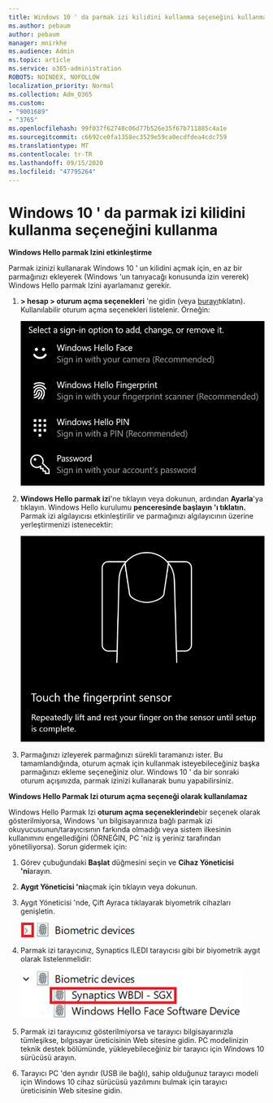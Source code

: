 ```yaml
---
title: Windows 10 ' da parmak izi kilidini kullanma seçeneğini kullanma
ms.author: pebaum
author: pebaum
manager: mnirkhe
ms.audience: Admin
ms.topic: article
ms.service: o365-administration
ROBOTS: NOINDEX, NOFOLLOW
localization_priority: Normal
ms.collection: Adm_O365
ms.custom:
- "9001689"
- "3765"
ms.openlocfilehash: 99f037f62748c06d77b526e35f67b711885c4a1e
ms.sourcegitcommit: c6692ce0fa1358ec3529e59ca0ecdfdea4cdc759
ms.translationtype: MT
ms.contentlocale: tr-TR
ms.lasthandoff: 09/15/2020
ms.locfileid: "47795264"
---
```

# <a name="use-fingerprint-unlock-option-in-windows-10"></a>Windows 10 ' da parmak izi kilidini kullanma seçeneğini kullanma

**Windows Hello parmak Izini etkinleştirme**

Parmak izinizi kullanarak Windows 10 ' un kilidini açmak için, en az bir parmağınızı ekleyerek (Windows 'un tanıyacağı konusunda izin vererek) Windows Hello parmak Izini ayarlamanız gerekir. 

1. **> hesap > oturum açma seçenekleri** 'ne gidin (veya [burayı](ms-settings:signinoptions?activationSource=GetHelp)tıklatın). Kullanılabilir oturum açma seçenekleri listelenir. Örneğin:

    ![Oturum açma seçenekleri.](media/sign-in-options.png)

2. **Windows Hello parmak izi**'ne tıklayın veya dokunun, ardından **Ayarla**'ya tıklayın. Windows Hello kurulumu **penceresinde başlayın 'ı tıklatın.** Parmak izi algılayıcısı etkinleştirilir ve parmağınızı algılayıcının üzerine yerleştirmenizi istenecektir:

   ![Parmak izi algılayıcısı.](media/fingerprint-sensor.png)

3. Parmağınızı izleyerek parmağınızı sürekli taramanızı ister. Bu tamamlandığında, oturum açmak için kullanmak isteyebileceğiniz başka parmağınızı ekleme seçeneğiniz olur. Windows 10 ' da bir sonraki oturum açışınızda, parmak izinizi kullanarak bunu yapabilirsiniz.

**Windows Hello Parmak Izi oturum açma seçeneği olarak kullanılamaz**

Windows Hello Parmak Izi **oturum açma seçeneklerinde**bir seçenek olarak gösterilmiyorsa, Windows 'un bilgisayarınıza bağlı parmak izi okuyucusunun/tarayıcısının farkında olmadığı veya sistem ilkesinin kullanımını engellediğini (ÖRNEĞIN, PC 'niz iş yeriniz tarafından yönetiliyorsa). Sorun gidermek için: 

1. Görev çubuğundaki **Başlat** düğmesini seçin ve **Cihaz Yöneticisi 'ni**arayın.

2. **Aygıt Yöneticisi 'ni**açmak için tıklayın veya dokunun.

3. Aygıt Yöneticisi 'nde, Çift Ayraca tıklayarak biyometrik cihazları genişletin.

   ![Biyometrik cihazlar.](media/biometric-devices.png)

4. Parmak izi tarayıcınız, Synaptics ILEDI tarayıcısı gibi bir biyometrik aygıt olarak listelenmelidir:

   ![Biyometrik cihazlar.](media/biometric-devices-expanded.png)

5. Parmak izi tarayıcınız gösterilmiyorsa ve tarayıcı bilgisayarınızla tümleşikse, bılgısayar üreticisinin Web sitesine gidin. PC modelinizin teknik destek bölümünde, yükleyebileceğiniz bir tarayıcı için Windows 10 sürücüsü arayın.

6. Tarayıcı PC 'den ayrıdır (USB ile bağlı), sahip olduğunuz tarayıcı modeli için Windows 10 cihaz sürücüsü yazılımını bulmak için tarayıcı üreticisinin Web sitesine gidin.
